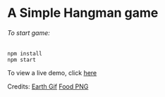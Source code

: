 # A Simple Hangman game

###### To start game:

```
npm install
npm start
```

To view a live demo, click [here](https://mike-c25.github.io/Hangman-Game/build/index.html)


Credits:
[Earth Gif](https://giphy.com/gifs/world-earth-l1KVcrdl7rJpFnY2s)
[Food PNG](https://opengameart.org/content/cartoon-food)